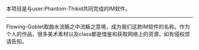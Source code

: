 本项目是与user:Phantom-Thikid共同完成的IM软件。

---
Flowing-Goblet取曲水流觞之中流觞之意境，成为我们这款IM软件的名称。作为个人的作品，很多美术素材以及class都是借鉴和获取网络上的资源，如有侵权烦请告知。
